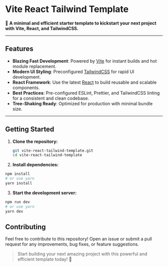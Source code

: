 # Vite React Tailwind Template

🚀 **A minimal and efficient starter template to kickstart your next project with Vite, React, and TailwindCSS.**

---

## Features

- **Blazing Fast Development**: Powered by [Vite](https://vitejs.dev/) for instant builds and hot module replacement.
- **Modern UI Styling**: Preconfigured [TailwindCSS](https://tailwindcss.com/) for rapid UI development.
- **React Framework**: Use the latest [React](https://reactjs.org/) to build reusable and scalable components.
- **Best Practices**: Pre-configured ESLint, Prettier, and TailwindCSS linting for a consistent and clean codebase.
- **Tree-Shaking Ready**: Optimized for production with minimal bundle size.

---

## Getting Started

1. **Clone the repository:**

   ```bash copy
   git vite-react-tailwind-template.git
   cd vite-react-tailwind-template
   ```

2. **Install dependencies:**

```bash
npm install
# or use yarn
yarn install
```

3. **Start the development server:**

```bash
npm run dev
# or use yarn
yarn dev
```

## Contributing

Feel free to contribute to this repository! Open an issue or submit a pull request for any improvements, bug fixes, or feature suggestions.

> Start building your next amazing project with this powerful and efficient template today! 🎉
